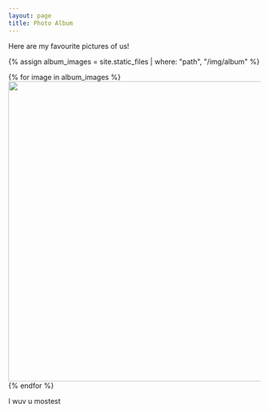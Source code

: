 ```yaml
---
layout: page
title: Photo Album
---
```


Here are my favourite pictures of us!

{% assign album_images = site.static_files | where: "path", "/img/album" %}

{% for image in album_images %}
  <img src="{{ site.baseurl }}{{ image.path }}" style="width: 600px; height: auto;">
{% endfor %}

I wuv u mostest